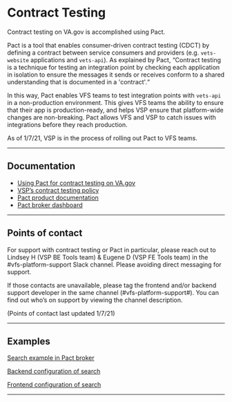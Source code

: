 # Contract Testing
Contract testing on VA.gov is accomplished using Pact.

Pact is a tool that enables consumer-driven contract testing (CDCT) by defining a contract between service consumers and providers (e.g. `vets-website` applications and `vets-api`). As explained by Pact, “Contract testing is a technique for testing an integration point by checking each application in isolation to ensure the messages it sends or receives conform to a shared understanding that is documented in a 'contract'.“

In this way, Pact enables VFS teams to test integration points with `vets-api` in a non-production environment. This gives VFS teams the ability to ensure that their app is production-ready, and helps VSP ensure that platform-wide changes are non-breaking. Pact allows VFS and VSP to catch issues with integrations before they reach production.

As of 1/7/21, VSP is in the process of rolling out Pact to VFS teams.

--- 

## Documentation
* [Using Pact for contract testing on VA.gov](https://github.com/department-of-veterans-affairs/va.gov-team/blob/master/platform/testing/contract-testing/how-to-use-pact-for-contract-testing.md)
* [VSP’s contract testing policy](https://github.com/department-of-veterans-affairs/va.gov-team/blob/master/platform/testing/contract-testing/how-to-use-pact-for-contract-testing.md#requirements)
* [Pact product documentation](https://docs.pact.io/)
* [Pact broker dashboard](https://dev.va.gov/_vfs/pact-broker/)

---

## Points of contact
For support with contract testing or Pact in particular, please reach out to Lindsey H (VSP BE Tools team) & Eugene D (VSP FE Tools team) in the #vfs-platform-support Slack channel. Please avoiding direct messaging for support. 

If those contacts are unavailable, please tag the frontend and/or backend support developer in the same channel (#vfs-platform-support#). You can find out who’s on support by viewing the channel description.

(Points of contact last updated 1/7/21)

---

## Examples

[Search example in Pact broker](https://dev.va.gov/_vfs/pact-broker/pacts/provider/VA.gov%20API/consumer/Search/latest)

[Backend configuration of search](https://github.com/department-of-veterans-affairs/vets-api/blob/master/spec/service_consumers/provider_states_for/search.rb#L3)

[Frontend configuration of search](https://github.com/department-of-veterans-affairs/vets-website/blob/master/src/applications/search/tests/search.pact.spec.js)

---
